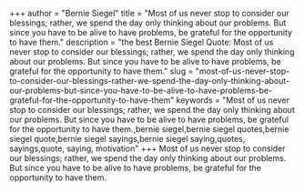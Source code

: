+++
author = "Bernie Siegel"
title = "Most of us never stop to consider our blessings; rather, we spend the day only thinking about our problems. But since you have to be alive to have problems, be grateful for the opportunity to have them."
description = "the best Bernie Siegel Quote: Most of us never stop to consider our blessings; rather, we spend the day only thinking about our problems. But since you have to be alive to have problems, be grateful for the opportunity to have them."
slug = "most-of-us-never-stop-to-consider-our-blessings-rather-we-spend-the-day-only-thinking-about-our-problems-but-since-you-have-to-be-alive-to-have-problems-be-grateful-for-the-opportunity-to-have-them"
keywords = "Most of us never stop to consider our blessings; rather, we spend the day only thinking about our problems. But since you have to be alive to have problems, be grateful for the opportunity to have them.,bernie siegel,bernie siegel quotes,bernie siegel quote,bernie siegel sayings,bernie siegel saying,quotes, sayings,quote, saying, motivation"
+++
Most of us never stop to consider our blessings; rather, we spend the day only thinking about our problems. But since you have to be alive to have problems, be grateful for the opportunity to have them.
